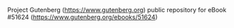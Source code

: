 Project Gutenberg (https://www.gutenberg.org) public repository for
eBook #51624 (https://www.gutenberg.org/ebooks/51624)
